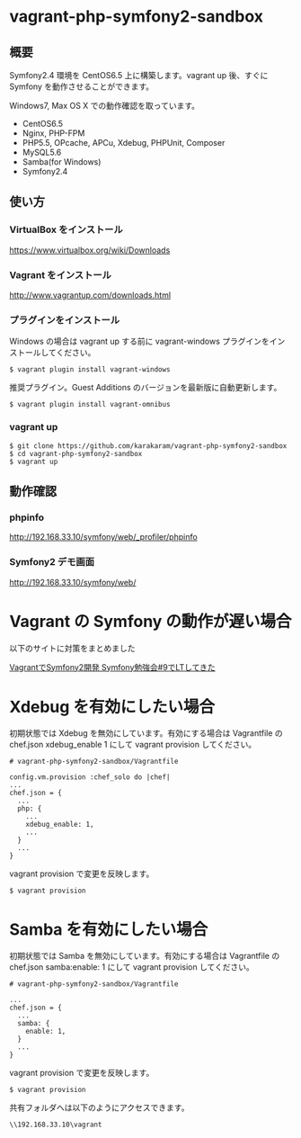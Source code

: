 # vagrant-php-symfony2-sandbox

## 概要

Symfony2.4 環境を CentOS6.5 上に構築します。vagrant up 後、すぐに Symfony を動作させることができます。

Windows7, Max OS X での動作確認を取っています。

* CentOS6.5
* Nginx, PHP-FPM
* PHP5.5, OPcache, APCu, Xdebug, PHPUnit, Composer
* MySQL5.6
* Samba(for Windows)
* Symfony2.4

## 使い方

### VirtualBox をインストール

https://www.virtualbox.org/wiki/Downloads

### Vagrant をインストール

http://www.vagrantup.com/downloads.html

### プラグインをインストール

Windows の場合は vagrant up する前に vagrant-windows プラグインをインストールしてください。

```
$ vagrant plugin install vagrant-windows
```

推奨プラグイン。Guest Additions のバージョンを最新版に自動更新します。

```
$ vagrant plugin install vagrant-omnibus
```

### vagrant up

```
$ git clone https://github.com/karakaram/vagrant-php-symfony2-sandbox
$ cd vagrant-php-symfony2-sandbox
$ vagrant up
```

## 動作確認

### phpinfo

http://192.168.33.10/symfony/web/_profiler/phpinfo

### Symfony2 デモ画面

http://192.168.33.10/symfony/web/

# Vagrant の Symfony の動作が遅い場合

以下のサイトに対策をまとめました

[VagrantでSymfony2開発 Symfony勉強会#9でLTしてきた](http://www.karakaram.com/vagrant-symfony)

# Xdebug を有効にしたい場合

初期状態では Xdebug を無効にしています。有効にする場合は Vagrantfile の chef.json xdebug_enable 1 にして vagrant provision してください。

```
# vagrant-php-symfony2-sandbox/Vagrantfile

config.vm.provision :chef_solo do |chef|
...
chef.json = {
  ...
  php: {
    ...
    xdebug_enable: 1,
    ...
  }
  ...
}
```

vagrant provision で変更を反映します。

```
$ vagrant provision
```

# Samba を有効にしたい場合


初期状態では Samba を無効にしています。有効にする場合は Vagrantfile の chef.json samba:enable: 1 にして vagrant provision してください。

```
# vagrant-php-symfony2-sandbox/Vagrantfile

...
chef.json = {
  ...
  samba: {
    enable: 1,
  }
  ...
}
```

vagrant provision で変更を反映します。

```
$ vagrant provision
```

共有フォルダへは以下のようにアクセスできます。

```
\\192.168.33.10\vagrant
```
